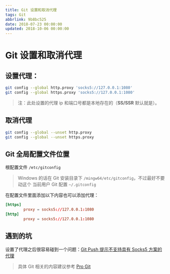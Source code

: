 ```yaml
---
title: Git 设置和取消代理
tags: Git
abbrlink: 9b8bc525
date: 2018-07-23 00:00:00
updated: 2018-10-06 00:00:00
---
```

# Git 设置和取消代理

## 设置代理：

```bash
git config --global http.proxy 'socks5://127.0.0.1:1080'
git config --global https.proxy 'socks5://127.0.0.1:1080'
```

> 注：此处设置的代理 ip 和端口号都是本地存在的（**SS/SSR** 默认就是）。

## 取消代理

```bash
git config --global --unset http.proxy
git config --global --unset https.proxy
```

## Git 全局配置文件位置

根配置文件 `/etc/gitconfig`
> Windows 的话在 Git 安装目录下 `/mingw64/etc/gitconfig`，不过最好不要动这个
当前用户 Git 配置 `~/.gitconfig`

在配置文件里面添加以下内容也可以添加代理：

```conf
[https]
        proxy = socks5://127.0.0.1:1080
[http]
        proxy = socks5://127.0.0.1:1080
```

## 遇到的坑

设置了代理之后很容易碰到一个问题：[Git Push 提示不支持具有 Socks5 方案的代理](https://blog.rxliuli.com/2018/08/25/Tool/Git/Git%20Push%20%E6%8F%90%E7%A4%BA%E4%B8%8D%E6%94%AF%E6%8C%81%E5%85%B7%E6%9C%89%20Socks5%20%E6%96%B9%E6%A1%88%E7%9A%84%E4%BB%A3%E7%90%86/)

> 具体 Git 相关的内容建议参考 [Pro Git](https://git-scm.com/book/zh/v2)